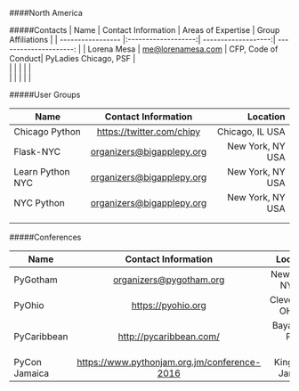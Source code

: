 ####North America

#####Contacts
| Name              | Contact Information | Areas of Expertise  | Group Affiliations     | 
| ----------------- |:-------------------:| -------------------:| ---------------------: |
| Lorena Mesa       | me@lorenamesa.com   | CFP, Code of Conduct| PyLadies Chicago, PSF	 |	
|                   |            		  |      			    |						 |	
|                   |               	  |     			    |						 |	

#####User Groups

| Name              | Contact Information 		| Location           |
| ----------------- |:------------------------:	| ------------------:|
| Chicago Python    | https://twitter.com/chipy | Chicago, IL USA    |
| Flask-NYC         | organizers@bigapplepy.org | New York, NY USA   |
| Learn Python NYC  | organizers@bigapplepy.org | New York, NY USA   |
| NYC Python        | organizers@bigapplepy.org | New York, NY USA   |
|                   |            		        |      			     |						   
|                   |               	        |     			     |						   	

#####Conferences

| Name              | Contact Information 		                   | Location            |
| ----------------- |:--------------------------------------------:| ------------------: |
| PyGotham          | organizers@pygotham.org                      | New York, NY USA    |
| PyOhio    		| https://pyohio.org 		                   | Cleveland, OH USA   |
| PyCaribbean       | http://pycaribbean.com/                      | Bayamon, Puerto Rico|		
| PyCon Jamaica     | https://www.pythonjam.org.jm/conference-2016 | Kingston, Jamaica   |     			   	
